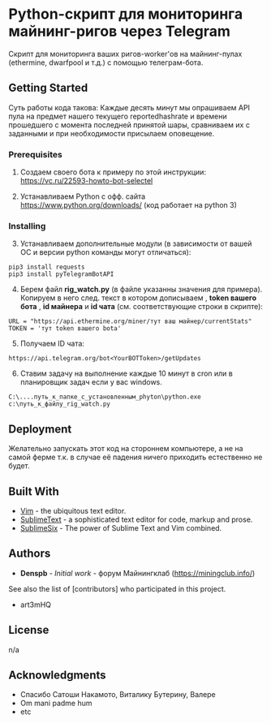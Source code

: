 # Python-скрипт для мониторинга майнинг-ригов через Telegram

Скрипт для мониторинга ваших ригов-worker'ов на майнинг-пулах (ethermine, dwarfpool и т.д.) с помощью телеграм-бота.

## Getting Started

Суть работы кода такова:
Каждые десять минут мы опрашиваем API пула на предмет нашего текущего reportedhashrate и времени прошедшего с момента последней принятой шары, сравниваем их с заданными и при необходимости присылаем оповещение.

### Prerequisites

1. Создаем своего бота к примеру по этой инструкции:
https://vc.ru/22593-howto-bot-selectel

2. Устанавливаем Python c офф. сайта https://www.python.org/downloads/  (код работает на python 3)


### Installing

3. Устанавливаем дополнительные модули (в зависимости от вашей ОС и версии python команды могут отличаться):

```
pip3 install requests
pip3 install pyTelegramBotAPI
```
4. Берем файл **rig_watch.py** (в файле указанны значения для примера). 
Копируем в него след. текст в котором дописываем , **token вашего бота** , **id майнера** и **id чата** (см. соответствующие строки в скрипте):
```
URL = "https://api.ethermine.org/miner/тут ваш майнер/currentStats"
TOKEN = 'тут token вашего bota'
```
5. Получаем ID чата:
```
https://api.telegram.org/bot<YourBOTToken>/getUpdates

```

6. Ставим задачу на выполнение каждые 10 минут в cron или в планировщик задач если у вас windows.

```
C:\....путь_к_папке_с_установленным_phyton\python.exe c:\путь_к_файлу_rig_watch.py

```
## Deployment

Желательно запускать этот код на стороннем компьютере, а не на самой ферме т.к. в случае её падения ничего приходить естественно не будет. 

## Built With

* [Vim](https://www.vim.org) - the ubiquitous text editor.
* [SublimeText](https://www.sublimetext.com) - a sophisticated text editor for code, markup and prose.
* [SublimeSix](http://www.sublimesix.com) - The power of Sublime Text and Vim combined.

## Authors

* **Denspb** - *Initial work* - форум Майнингклаб (https://miningclub.info/)

See also the list of [contributors] who participated in this project.

- art3mHQ 

## License

n/a

## Acknowledgments

* Спасибо Сатоши Накамото, Виталику Бутерину, Валере
* Om mani padme hum
* etc
